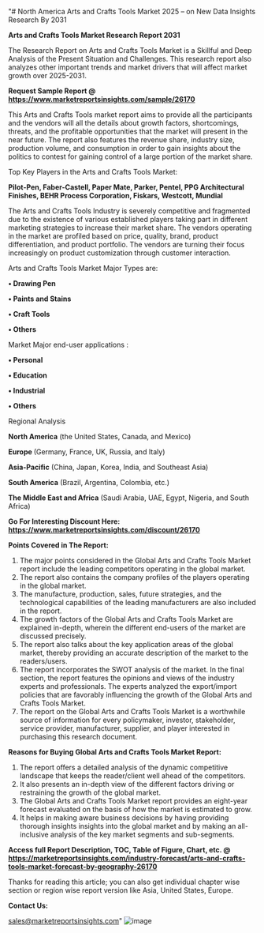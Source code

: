"# North America Arts and Crafts Tools Market 2025 – on New Data Insights Research By 2031

<strong>Arts and Crafts Tools Market Research Report 2031</strong>

The Research Report on Arts and Crafts Tools Market is a Skillful and Deep Analysis of the Present Situation and Challenges. This research report also analyzes other important trends and market drivers that will affect market growth over 2025-2031.

<strong>Request Sample Report @ <a href=https://www.marketreportsinsights.com/sample/26170>https://www.marketreportsinsights.com/sample/26170</a></strong>

This Arts and Crafts Tools market report aims to provide all the participants and the vendors will all the details about growth factors, shortcomings, threats, and the profitable opportunities that the market will present in the near future. The report also features the revenue share, industry size, production volume, and consumption in order to gain insights about the politics to contest for gaining control of a large portion of the market share.

Top Key Players in the Arts and Crafts Tools Market:

<strong>Pilot-Pen, Faber-Castell, Paper Mate, Parker, Pentel, PPG Architectural Finishes, BEHR Process Corporation, Fiskars, Westcott, Mundial</strong>

The Arts and Crafts Tools Industry is severely competitive and fragmented due to the existence of various established players taking part in different marketing strategies to increase their market share. The vendors operating in the market are profiled based on price, quality, brand, product differentiation, and product portfolio. The vendors are turning their focus increasingly on product customization through customer interaction.

Arts and Crafts Tools Market Major Types are:

<strong>• Drawing Pen

• Paints and Stains

• Craft Tools

• Others</strong>

Market Major end-user applications :

<strong>• Personal

• Education

• Industrial

• Others</strong>

Regional Analysis

</u><strong><b>North America</b></strong> (the United States, Canada, and Mexico)

<strong><b>Europe </b></strong>(Germany, France, UK, Russia, and Italy)

<strong><b>Asia-Pacific</b></strong> (China, Japan, Korea, India, and Southeast Asia)

<strong><b>South America</b></strong> (Brazil, Argentina, Colombia, etc.)

<strong><b>The Middle East and Africa</b></strong> (Saudi Arabia, UAE, Egypt, Nigeria, and South Africa)

<strong>Go For Interesting Discount Here: <a href=https://www.marketreportsinsights.com/discount/26170>https://www.marketreportsinsights.com/discount/26170</a></strong>

<strong>Points Covered in The Report:</strong>
<ol>
  <li>The major points considered in the Global Arts and Crafts Tools Market report include the leading competitors operating in the global market.</li>
  <li>The report also contains the company profiles of the players operating in the global market.</li>
  <li>The manufacture, production, sales, future strategies, and the technological capabilities of the leading manufacturers are also included in the report.</li>
  <li>The growth factors of the Global Arts and Crafts Tools Market are explained in-depth, wherein the different end-users of the market are discussed precisely.</li>
  <li>The report also talks about the key application areas of the global market, thereby providing an accurate description of the market to the readers/users.</li>
  <li>The report incorporates the SWOT analysis of the market. In the final section, the report features the opinions and views of the industry experts and professionals. The experts analyzed the export/import policies that are favorably influencing the growth of the Global Arts and Crafts Tools Market.</li>
  <li>The report on the Global Arts and Crafts Tools Market is a worthwhile source of information for every policymaker, investor, stakeholder, service provider, manufacturer, supplier, and player interested in purchasing this research document.</li>
</ol>
<strong>Reasons for Buying Global Arts and Crafts Tools Market Report:</strong>

<ol>
  <li>The report offers a detailed analysis of the dynamic competitive landscape that keeps the reader/client well ahead of the competitors.</li>
  <li>It also presents an in-depth view of the different factors driving or restraining the growth of the global market.</li>
  <li>The Global Arts and Crafts Tools Market report provides an eight-year forecast evaluated on the basis of how the market is estimated to grow.</li>
  <li>It helps in making aware business decisions by having providing thorough insights insights into the global market and by making an all-inclusive analysis of the key market segments and sub-segments.</li>
</ol>
<strong>Access full Report Description, TOC, Table of Figure, Chart, etc. @ <a href=https://marketreportsinsights.com/industry-forecast/arts-and-crafts-tools-market-forecast-by-geography-26170>https://marketreportsinsights.com/industry-forecast/arts-and-crafts-tools-market-forecast-by-geography-26170</a></strong>


Thanks for reading this article; you can also get individual chapter wise section or region wise report version like Asia, United States, Europe.

<strong>Contact Us:</strong>

sales@marketreportsinsights.com"
![image](https://github.com/user-attachments/assets/a8acf7f2-b165-4fc1-b9dd-6e0f383e8d16)
